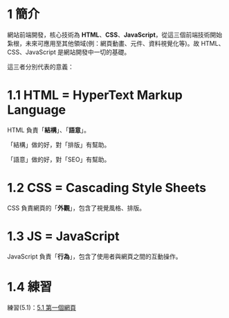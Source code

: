 # 1 簡介

網站前端開發，核心技術為 **HTML**、**CSS**、**JavaScript**，從這三個前端技術開始紮根，未來可應用至其他領域\(例：網頁動畫、元件、資料視覺化等\)。故 HTML、CSS、JavaScript 是網站開發中一切的基礎。

這三者分別代表的意義：

# 1.1 HTML = HyperText Markup Language

HTML 負責「**結構**」、「**語意**」。

「結構」做的好，對「排版」有幫助。

「語意」做的好，對「SEO」有幫助。

# 1.2 CSS = Cascading Style Sheets

CSS 負責網頁的「**外觀**」，包含了視覺風格、排版。

# 1.3 JS = JavaScript

JavaScript 負責「**行為**」，包含了使用者與網頁之間的互動操作。

# 1.4 練習

練習\(5.1\)：[5.1 第一個網頁](/assignments/firstweb.md)

